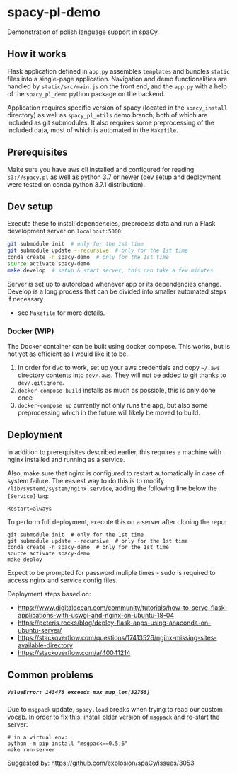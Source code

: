 # spacy-pl-demo
Demonstration of polish language support in spaCy.

## How it works
Flask application defined in `app.py` assembles `templates` and bundles `static` files 
into a single-page application. Navigation and demo functionalities are handled 
by `static/src/main.js` on the front end, and the `app.py` with 
a help of the `spacy_pl_demo` python package on the backend.

Application requires specific version of spacy (located in the `spacy_install` directory) as well as `spacy_pl_utils` demo branch, both of which are included as git submodules. It also requires some preprocessing of 
the included data, most of which is automated in the `Makefile`.

## Prerequisites
Make sure you have aws cli installed and configured for reading `s3://spacy.pl` 
as well as python 3.7 or newer 
(dev setup and deployment were tested on conda python 3.7.1 distribution).

## Dev setup
Execute these to install dependencies, preprocess data and run a 
Flask development server on `localhost:5000`:
```bash
git submodule init  # only for the 1st time
git submodule update --recursive  # only for the 1st time
conda create -n spacy-demo  # only for the 1st time
source activate spacy-demo
make develop  # setup & start server, this can take a few minutes
```
Server is set up to autoreload whenever app or its dependencies change.
Develop is a long process that can be divided into smaller automated steps if necessary 
- see `Makefile` for more details.

### Docker (WIP)
The Docker container can be built using docker compose.
This works, but is not yet as efficient as I would like it to be.

1. In order for dvc to work, set up your aws credentials and 
copy `~/.aws` directory contents into `dev/.aws`. They will not 
be added to git thanks to `dev/.gitignore`.
2. `docker-compose build` installs as much as possible, this is only done once
3. `docker-compose up` currently not only runs the app, but also some preprocessing
which in the future will likely be moved to build.

## Deployment
In addition to prerequisites described earlier, this requires 
a machine with nginx installed and running as a service.

Also, make sure that nginx is configured to restart automatically in case of system failure.
The easiest way to do this is to modify `/lib/systemd/system/nginx.service`, adding the following line below the `[Service]` tag:
```
Restart=always
```

To perform full deployment, execute this on a server after cloning the repo:
```
git submodule init  # only for the 1st time
git submodule update --recursive  # only for the 1st time
conda create -n spacy-demo  # only for the 1st time
source activate spacy-demo
make deploy
```
Expect to be prompted for password muliple times - 
sudo is required to access nginx and service config files.

Deployment steps based on:
- https://www.digitalocean.com/community/tutorials/how-to-serve-flask-applications-with-uswgi-and-nginx-on-ubuntu-18-04
- https://peteris.rocks/blog/deploy-flask-apps-using-anaconda-on-ubuntu-server/
- https://stackoverflow.com/questions/17413526/nginx-missing-sites-available-directory
- https://stackoverflow.com/a/40041214

## Common problems

##### `ValueError: 143478 exceeds max_map_len(32768)`
Due to `msgpack` update, `spacy.load` breaks when trying to read our custom vocab. In order to fix this, install older version of `msgpack` and re-start the server:
```
# in a virtual env:
python -m pip install "msgpack==0.5.6"
make run-server
```
Suggested by: https://github.com/explosion/spaCy/issues/3053
